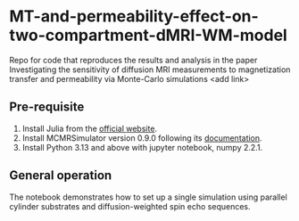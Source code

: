 # MT-and-permeability-effect-on-two-compartment-dMRI-WM-model
Repo for code that reproduces the results and analysis in the paper Investigating the sensitivity of diffusion MRI measurements to magnetization transfer and permeability via Monte-Carlo simulations &lt;add link>

## Pre-requisite
1. Install Julia from the [official website](https://julialang.org/downloads/).
2. Install MCMRSimulator version 0.9.0 following its [documentation](https://open.win.ox.ac.uk/pages/ndcn0236/mcmrsimulator.jl/v0.9/installation/).
3. Install Python 3.13 and above with jupyter notebook, numpy 2.2.1.

## General operation
The notebook <add name> demonstrates how to set up a single simulation using parallel cylinder substrates and diffusion-weighted spin echo sequences.  
